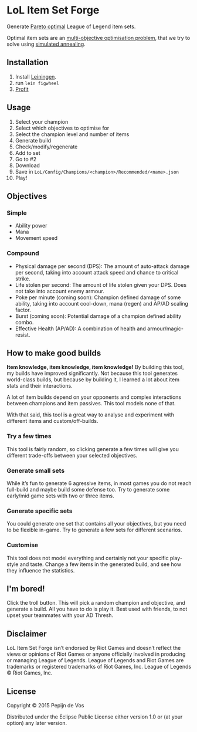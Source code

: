 # LoL Item Set Forge

Generate [Pareto optimal](https://en.wikipedia.org/wiki/Pareto_efficiency) League of Legend item sets.

Optimal item sets are an [multi-objective optimisation problem](https://en.wikipedia.org/wiki/Multi-objective_optimization), that we try to solve using [simulated annealing](https://en.wikipedia.org/wiki/Simulated_annealing).

## Installation

1. Install [Leiningen](http://leiningen.org/#install).
2. run `lein figwheel`
3. [Profit](http://localhost:3449)

## Usage

1. Select your champion
2. Select which objectives to optimise for
3. Select the champion level and number of items
4. Generate build
5. Check/modify/regenerate
6. Add to set
7. Go to #2
8. Download
9. Save in `LoL/Config/Champions/<champion>/Recommended/<name>.json`
10. Play!

## Objectives

### Simple

* Ability power
* Mana
* Movement speed

### Compound

* Physical damage per second (DPS): The amount of auto-attack damage per second, taking into account attack speed and chance to critical strike.
* Life stolen per second: The amount of life stolen given your DPS. Does not take into account enemy armour.
* Poke per minute (coming soon): Champion defined damage of some ability, taking into account cool-down, mana (regen) and AP/AD scaling factor.
* Burst (coming soon): Potential damage of a champion defined ability combo.
* Effective Health (AP/AD): A combination of health and armour/magic-resist.

## How to make good builds

**Item knowledge, item knowledge, item knowledge!** By building this tool, my builds have improved significantly. Not because this tool generates world-class builds, but because by building it, I learned a lot about item stats and their interactions.

A lot of item builds depend on your opponents and complex interactions between champions and item passives. This tool models none of that.

With that said, this tool is a great way to analyse and experiment with different items and custom/off-builds.

### Try a few times

This tool is fairly random, so clicking generate a few times will give you different trade-offs between your selected objectives.

### Generate small sets

While it’s fun to generate 6 agressive items, in most games you do not reach full-build and maybe build some defense too. Try to generate some early/mid game sets with two or three items.

### Generate specific sets

You could generate one set that contains all your objectives, but you need to be flexible in-game. Try to generate a few sets for different scenarios.

### Customise

This tool does not model everything and certainly not your specific play-style and taste. Change a few items in the generated build, and see how they influence the statistics.

## I'm bored!

Click the troll button. This will pick a random champion and objective, and generate a build.
All you have to do is play it. Best used with friends, to not upset your teammates with your AD Thresh.

## Disclaimer

LoL Item Set Forge isn’t endorsed by Riot Games and doesn’t reflect the views or opinions of Riot Games or anyone officially involved in producing or managing League of Legends. League of Legends and Riot Games are trademarks or registered trademarks of Riot Games, Inc. League of Legends © Riot Games, Inc.

## License

Copyright © 2015 Pepijn de Vos

Distributed under the Eclipse Public License either version 1.0 or (at your option) any later version.
